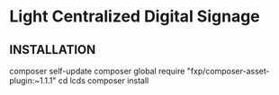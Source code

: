 Light Centralized Digital Signage
=================================

INSTALLATION
------------

composer self-update
composer global require "fxp/composer-asset-plugin:~1.1.1"
cd lcds
composer install
